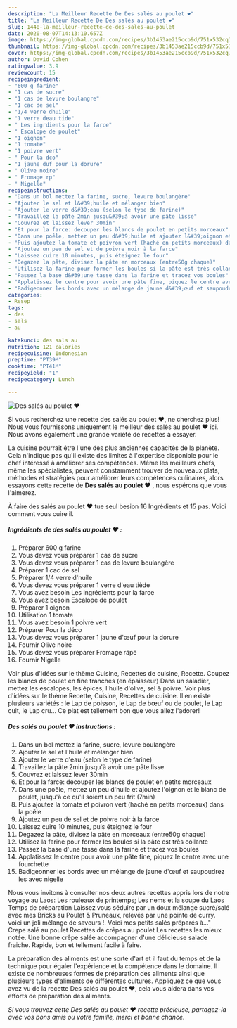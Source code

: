 ```yaml
---
description: "La Meilleur Recette De Des salés au poulet ❤️"
title: "La Meilleur Recette De Des salés au poulet ❤️"
slug: 1440-la-meilleur-recette-de-des-sales-au-poulet
date: 2020-08-07T14:13:10.657Z
image: https://img-global.cpcdn.com/recipes/3b1453ae215ccb9d/751x532cq70/des-sales-au-poulet-❤️-photo-principale-de-la-recette.jpg
thumbnail: https://img-global.cpcdn.com/recipes/3b1453ae215ccb9d/751x532cq70/des-sales-au-poulet-❤️-photo-principale-de-la-recette.jpg
cover: https://img-global.cpcdn.com/recipes/3b1453ae215ccb9d/751x532cq70/des-sales-au-poulet-❤️-photo-principale-de-la-recette.jpg
author: David Cohen
ratingvalue: 3.9
reviewcount: 15
recipeingredient:
- "600 g farine"
- "1 cas de sucre"
- "1 cas de levure boulangre"
- "1 cac de sel"
- "1/4 verre dhuile"
- "1 verre deau tide"
- " Les ingrdients pour la farce"
- " Escalope de poulet"
- "1 oignon"
- "1 tomate"
- "1 poivre vert"
- " Pour la dco"
- "1 jaune duf pour la dorure"
- " Olive noire"
- " Fromage rp"
- " Nigelle"
recipeinstructions:
- "Dans un bol mettez la farine, sucre, levure boulangère"
- "Ajouter le sel et l&#39;huile et mélanger bien"
- "Ajouter le verre d&#39;eau (selon le type de farine)"
- "Travaillez la pâte 2min jusqu&#39;à avoir une pâte lisse"
- "Couvrez et laissez lever 30min"
- "Et pour la farce: decouper les blancs de poulet en petits morceaux"
- "Dans une poêle, mettez un peu d&#39;huile et ajoutez l&#39;oignon et le blanc de poulet, jusqu&#39;à ce qu&#39;il soient un peu frit (7min)"
- "Puis ajoutez la tomate et poivron vert (haché en petits morceaux) dans la poêle"
- "Ajoutez un peu de sel et de poivre noir à la farce"
- "Laissez cuire 10 minutes, puis éteignez le four"
- "Degazez la pâte, divisez la pâte en morceaux (entre50g chaque)"
- "Utilisez la farine pour former les boules si la pâte est très collante"
- "Passez la base d&#39;une tasse dans la farine et tracez vos boules"
- "Applatissez le centre pour avoir une pâte fine, piquez le centre avec une fourchette"
- "Badigeonner les bords avec un mélange de jaune d&#39;œuf et saupoudrez les avec nigelle"
categories:
- Resep
tags:
- des
- sals
- au

katakunci: des sals au 
nutrition: 121 calories
recipecuisine: Indonesian
preptime: "PT39M"
cooktime: "PT41M"
recipeyield: "1"
recipecategory: Lunch

---
```



![Des salés au poulet ❤️](https://img-global.cpcdn.com/recipes/3b1453ae215ccb9d/751x532cq70/des-sales-au-poulet-❤️-photo-principale-de-la-recette.jpg)

Si vous recherchez une recette des salés au poulet ❤️, ne cherchez plus! Nous vous fournissons uniquement le meilleur des salés au poulet ❤️ ici. Nous avons également une grande variété de recettes à essayer.

La cuisine pourrait être l'une des plus anciennes capacités de la planète. Cela n'indique pas qu'il existe des limites à l'expertise disponible pour le chef intéressé à améliorer ses compétences. Même les meilleurs chefs, même les spécialistes, peuvent constamment trouver de nouveaux plats, méthodes et stratégies pour améliorer leurs compétences culinaires, alors essayons cette recette de <strong> Des salés au poulet ❤️ </strong>, nous espérons que vous l'aimerez.

<!--inarticleads1-->

À faire des salés au poulet ❤️ tue seul besion 16 Ingrédients et 15 pas. Voici comment vous cuire il.

##### Ingrédients de des salés au poulet ❤️ :

1. Préparer 600 g farine
1. Vous devez vous préparer 1 cas de sucre
1. Vous devez vous préparer 1 cas de levure boulangère
1. Préparer 1 cac de sel
1. Préparer 1/4 verre d&#39;huile
1. Vous devez vous préparer 1 verre d&#39;eau tiède
1. Vous avez besoin  Les ingrédients pour la farce
1. Vous avez besoin  Escalope de poulet
1. Préparer 1 oignon
1. Utilisation 1 tomate
1. Vous avez besoin 1 poivre vert
1. Préparer  Pour la déco
1. Vous devez vous préparer 1 jaune d&#39;œuf pour la dorure
1. Fournir  Olive noire
1. Vous devez vous préparer  Fromage râpé
1. Fournir  Nigelle


Voir plus d&#39;idées sur le thème Cuisine, Recettes de cuisine, Recette. Coupez les blancs de poulet en fine tranches (en épaisseur) Dans un saladier, mettez les escalopes, les épices, l&#39;huile d&#39;olive, sel &amp; poivre. Voir plus d&#39;idées sur le thème Recette, Cuisine, Recettes de cuisine. Il en existe plusieurs variétés : le Lap de poisson, le Lap de bœuf ou de poulet, le Lap cuit, le Lap cru… Ce plat est tellement bon que vous allez l&#39;adorer! 

<!--inarticleads2-->

##### Des salés au poulet ❤️ instructions :

1. Dans un bol mettez la farine, sucre, levure boulangère
1. Ajouter le sel et l&#39;huile et mélanger bien
1. Ajouter le verre d&#39;eau (selon le type de farine)
1. Travaillez la pâte 2min jusqu&#39;à avoir une pâte lisse
1. Couvrez et laissez lever 30min
1. Et pour la farce: decouper les blancs de poulet en petits morceaux
1. Dans une poêle, mettez un peu d&#39;huile et ajoutez l&#39;oignon et le blanc de poulet, jusqu&#39;à ce qu&#39;il soient un peu frit (7min)
1. Puis ajoutez la tomate et poivron vert (haché en petits morceaux) dans la poêle
1. Ajoutez un peu de sel et de poivre noir à la farce
1. Laissez cuire 10 minutes, puis éteignez le four
1. Degazez la pâte, divisez la pâte en morceaux (entre50g chaque)
1. Utilisez la farine pour former les boules si la pâte est très collante
1. Passez la base d&#39;une tasse dans la farine et tracez vos boules
1. Applatissez le centre pour avoir une pâte fine, piquez le centre avec une fourchette
1. Badigeonner les bords avec un mélange de jaune d&#39;œuf et saupoudrez les avec nigelle


Nous vous invitons à consulter nos deux autres recettes appris lors de notre voyage au Laos: Les rouleaux de printemps; Les nems et la soupe du Laos ️ Temps de préparation Laissez vous séduire par un doux mélange sucré/salé avec mes Bricks au Poulet &amp; Pruneaux, relevés par une pointe de curry. voici un joli mélange de saveurs !. Voici mes petits salés préparés à…&#34; Crepe salé au poulet Recettes de crêpes au poulet Les recettes les mieux notée. Une bonne crêpe salée accompagner d&#39;une délicieuse salade fraiche. Rapide, bon et tellement facile à faire. 

<!--inarticleads1-->

<p>
La préparation des aliments est une sorte d'art et il faut du temps et de la technique pour égaler l'expérience et la compétence dans le domaine. Il existe de nombreuses formes de préparation des aliments ainsi que plusieurs types d'aliments de différentes cultures. Appliquez ce que vous avez vu de la recette Des salés au poulet ❤️, cela vous aidera dans vos efforts de préparation des aliments.
</p>

<p>
<i>Si vous trouvez cette Des salés au poulet ❤️ recette précieuse, partagez-la avec vos bons amis ou votre famille, merci et bonne chance.</i>
</p>
